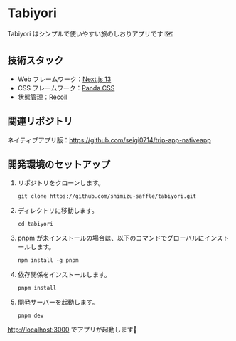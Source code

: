 # Tabiyori

Tabiyori はシンプルで使いやすい旅のしおりアプリです 🗺️

## 技術スタック

- Web フレームワーク：[Next.js 13](https://nextjs.org/)
- CSS フレームワーク：[Panda CSS](https://panda-css.com/)
- 状態管理：[Recoil](https://recoiljs.org/)

## 関連リポジトリ

ネイティブアプリ版：<https://github.com/seigi0714/trip-app-nativeapp>

## 開発環境のセットアップ

1. リポジトリをクローンします。

    ```shell
    git clone https://github.com/shimizu-saffle/tabiyori.git
    ```

2. ディレクトリに移動します。

    ```shell
    cd tabiyori
    ```

3. pnpm が未インストールの場合は、以下のコマンドでグローバルにインストールします。

    ```shell
    npm install -g pnpm
    ```

4. 依存関係をインストールします。

    ```shell
    pnpm install
    ```

5. 開発サーバーを起動します。

    ```shell
    pnpm dev
    ```

[http://localhost:3000](http://localhost:3000) でアプリが起動します🚀
